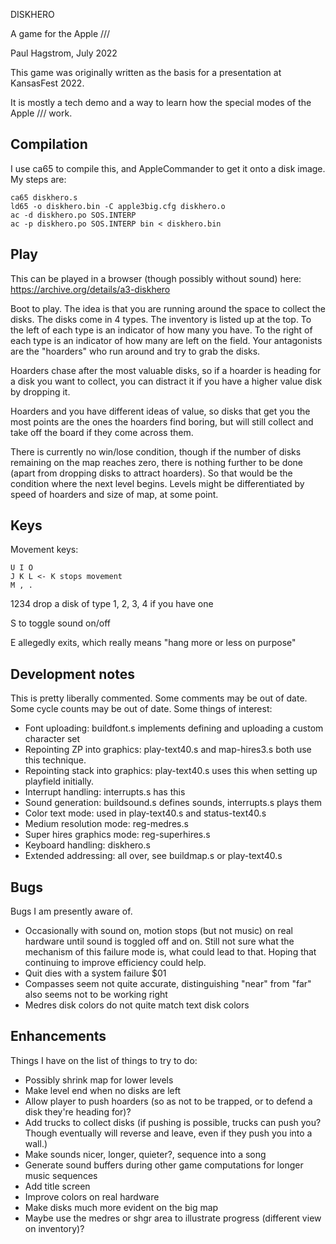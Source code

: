 DISKHERO

A game for the Apple ///

Paul Hagstrom, July 2022

This game was originally written as the basis for a presentation at KansasFest 2022.

It is mostly a tech demo and a way to learn how the special modes of the Apple /// work.

## Compilation ##

I use ca65 to compile this, and AppleCommander to get it onto a disk image.
My steps are:

```
ca65 diskhero.s
ld65 -o diskhero.bin -C apple3big.cfg diskhero.o
ac -d diskhero.po SOS.INTERP
ac -p diskhero.po SOS.INTERP bin < diskhero.bin
```

## Play ##

This can be played in a browser (though possibly without sound) here:
https://archive.org/details/a3-diskhero

Boot to play.
The idea is that you are running around the space to collect the disks.
The disks come in 4 types.  The inventory is listed up at the top.
To the left of each type is an indicator of how many you have.
To the right of each type is an indicator of how many are left on the field.
Your antagonists are the "hoarders" who run around and try to grab the disks.

Hoarders chase after the
most valuable disks, so if a hoarder is heading for a disk you want to
collect, you can distract it if you have a higher value disk by dropping it.

Hoarders and you have different ideas of value, so disks that get you the
most points are the ones the hoarders find boring, but will still collect
and take off the board if they come across them.

There is currently no win/lose condition, though if the number of disks
remaining on the map reaches zero, there is nothing further to be done
(apart from dropping disks to attract hoarders).  So that would be the
condition where the next level begins.  Levels might be differentiated
by speed of hoarders and size of map, at some point.

## Keys ##

Movement keys:

```
U I O
J K L <- K stops movement
M , .
```

1234 drop a disk of type 1, 2, 3, 4 if you have one

S to toggle sound on/off

E allegedly exits, which really means "hang more or less on purpose"

## Development notes ##

This is pretty liberally commented.  Some comments may be out of date.
Some cycle counts may be out of date.  Some things of interest:

- Font uploading: buildfont.s implements defining and uploading a custom character set
- Repointing ZP into graphics: play-text40.s and map-hires3.s both use this technique.
- Repointing stack into graphics: play-text40.s uses this when setting up playfield initially.
- Interrupt handling: interrupts.s has this
- Sound generation: buildsound.s defines sounds, interrupts.s plays them
- Color text mode: used in play-text40.s and status-text40.s
- Medium resolution mode: reg-medres.s
- Super hires graphics mode: reg-superhires.s
- Keyboard handling: diskhero.s
- Extended addressing: all over, see buildmap.s or play-text40.s

## Bugs ##

Bugs I am presently aware of.

- Occasionally with sound on, motion stops (but not music) on real hardware until sound is toggled off and on. Still not sure what the mechanism of this failure mode is, what could lead to that.  Hoping that continuing to improve efficiency could help.
- Quit dies with a system failure $01
- Compasses seem not quite accurate, distinguishing "near" from "far" also seems not to be working right
- Medres disk colors do not quite match text disk colors

## Enhancements ##

Things I have on the list of things to try to do:

- Possibly shrink map for lower levels
- Make level end when no disks are left
- Allow player to push hoarders (so as not to be trapped, or to defend a disk they're heading for)?
- Add trucks to collect disks (if pushing is possible, trucks can push you? Though eventually will reverse and leave, even if they push you into a wall.)
- Make sounds nicer, longer, quieter?, sequence into a song
- Generate sound buffers during other game computations for longer music sequences
- Add title screen
- Improve colors on real hardware
- Make disks much more evident on the big map
- Maybe use the medres or shgr area to illustrate progress (different view on inventory)?

